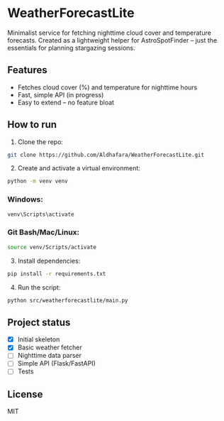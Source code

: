 # WeatherForecastLite

Minimalist service for fetching nighttime cloud cover and temperature forecasts. Created as a lightweight helper for AstroSpotFinder – just the essentials for planning stargazing sessions.

## Features
 - Fetches cloud cover (%) and temperature for nighttime hours
 - Fast, simple API (in progress)
 - Easy to extend – no feature bloat

## How to run
1. Clone the repo:
```bash
git clone https://github.com/Aldhafara/WeatherForecastLite.git
```
2. Create and activate a virtual environment:
```bash
python -m venv venv
```

### Windows:
```powershell
venv\Scripts\activate
```

### Git Bash/Mac/Linux:
```bash
source venv/Scripts/activate
```
3. Install dependencies:
```bash
pip install -r requirements.txt
```
4. Run the script:
```bash
python src/weatherforecastlite/main.py
```

 ## Project status
 - [x] Initial skeleton
 - [x] Basic weather fetcher
 - [ ]  Nighttime data parser
 - [ ] Simple API (Flask/FastAPI)
 - [ ] Tests
 
 ## License
 MIT